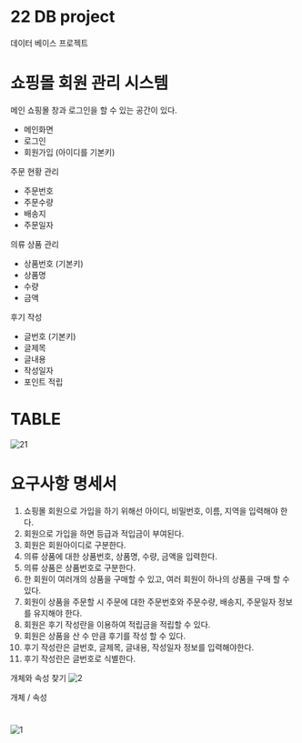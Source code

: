 # 22 DB project
데이터 베이스 프로젝트

# 쇼핑몰 회원 관리 시스템
메인 쇼핑몰 창과 로그인을 할 수 있는 공간이 있다.

- 메인화면
- 로그인 
- 회원가입 (아이디를 기본키)

주문 현황 관리
- 주문번호
- 주문수량
- 배송지
- 주문일자

의류 상품 관리
- 상품번호 (기본키)
- 상품명
- 수량
- 금액

후기 작성 
- 글번호 (기본키)
- 글제목
- 글내용
- 작성일자
- 포인트 적립

# TABLE
![21](https://user-images.githubusercontent.com/81346117/168551536-0972b96b-df7e-4198-a013-a0bbd62d781f.PNG)


# 요구사항 명세서
1. 쇼핑몰 회원으로 가입을 하기 위해선 아이디, 비밀번호, 이름, 지역을 입력해야 한다.
2. 회원으로 가입을 하면 등급과 적입금이 부여된다.
3. 회원은 회원아이디로 구분한다.
4. 의류 상품에 대한 상품번호, 상품명, 수량, 금액을 입력한다.
5. 의류 상품은 상품번호로 구분한다.
6. 한 회원이 여러개의 상품을 구매할 수 있고, 여러 회원이 하나의 상품을 구매 할 수 있다.
7. 회원이 상품을 주문할 시 주문에 대한 주문번호와 주문수량, 배송지, 주문일자 정보를 유지해야 한다.
8. 회원은 후기 작성란을 이용하여 적립금을 적립할 수 있다.
9. 회원은 상품을 산 수 만큼 후기를 작성 할 수 있다.
10. 후기 작성란은 글번호, 글제목, 글내용, 작성일자 정보를 입력해야한다.
11. 후기 작성란은 글번호로 식별한다.


개체와 속성 찾기
![2](https://user-images.githubusercontent.com/81346117/168704046-9dc868ad-a5bb-45a4-9cb5-a05c6668a7db.PNG)

개체 / 속성


#
![1](https://user-images.githubusercontent.com/81346117/169840297-13a8a1e2-ab50-4b84-b06d-a416bcf4cfe1.PNG)

